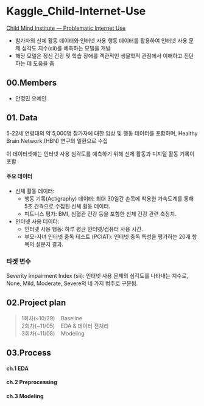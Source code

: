 # Kaggle_Child-Internet-Use
[Child Mind Institute — Problematic Internet Use](https://www.kaggle.com/competitions/child-mind-institute-problematic-internet-use/overview)
- 참가자의 신체 활동 데이터와 인터넷 사용 행동 데이터를 활용하여 인터넷 사용 문제 심각도 지수(sii)를 예측하는 모델을 개발
- 해당 모델은 정신 건강 및 학습 장애를 객관적인 생물학적 관점에서 이해하고 진단하는 데 도움을 줌



## 00.Members
- 안정민 오예인

## 01. Data
5-22세 연령대의 약 5,000명 참가자에 대한 임상 및 행동 데이터를 포함하며, Healthy Brain Network (HBN) 연구의 일환으로 수집

이 데이터셋에는 인터넷 사용 심각도를 예측하기 위해 신체 활동과 디지털 활동 기록이 포함

#### 주요 데이터
- 신체 활동 데이터:
  - 행동 기록(Actigraphy) 데이터: 최대 30일간 손목에 착용한 가속도계를 통해 5초 간격으로 수집된 신체 활동 데이터.
  - 피트니스 평가: BMI, 심혈관 건강 등을 포함한 신체 건강 관련 측정치.
- 인터넷 사용 데이터:
  - 인터넷 사용 행동: 하루 평균 인터넷/컴퓨터 사용 시간.
  - 부모-자녀 인터넷 중독 테스트 (PCIAT): 인터넷 중독 특성을 평가하는 20개 항목의 설문지 결과.
### 타겟 변수
Severity Impairment Index (sii): 인터넷 사용 문제의 심각도를 나타내는 지수로, None, Mild, Moderate, Severe의 네 가지 범주로 구분됨.

## 02.Project plan

> 1회차(~10/29)&nbsp;&nbsp;&nbsp; Baseline     
> 2회차(~11/05)&nbsp;&nbsp;&nbsp; EDA & 데이터 전처리            
> 3회차(~11/08)&nbsp;&nbsp;&nbsp; Modeling

## 03.Process
#### ch.1 EDA
#### ch.2 Preprocessing
#### ch.3 Modeling

